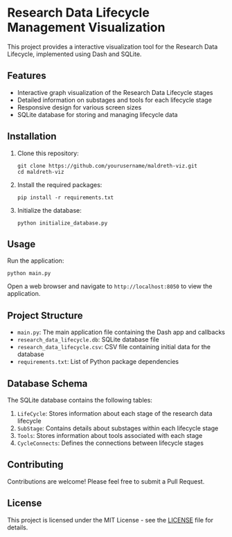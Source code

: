 # Research Data Lifecycle Management Visualization

This project provides a interactive visualization tool for the Research Data Lifecycle, implemented using Dash and SQLite.

## Features

- Interactive graph visualization of the Research Data Lifecycle stages
- Detailed information on substages and tools for each lifecycle stage
- Responsive design for various screen sizes
- SQLite database for storing and managing lifecycle data

## Installation

1. Clone this repository:
   ```
   git clone https://github.com/yourusername/maldreth-viz.git
   cd maldreth-viz
   ```

2. Install the required packages:
   ```
   pip install -r requirements.txt
   ```

3. Initialize the database:
   ```
   python initialize_database.py
   ```

## Usage

Run the application:

```
python main.py
```

Open a web browser and navigate to `http://localhost:8050` to view the application.

## Project Structure

- `main.py`: The main application file containing the Dash app and callbacks
- `research_data_lifecycle.db`: SQLite database file
- `research_data_lifecycle.csv`: CSV file containing initial data for the database
- `requirements.txt`: List of Python package dependencies

## Database Schema

The SQLite database contains the following tables:

1. `LifeCycle`: Stores information about each stage of the research data lifecycle
2. `SubStage`: Contains details about substages within each lifecycle stage
3. `Tools`: Stores information about tools associated with each stage
4. `CycleConnects`: Defines the connections between lifecycle stages

## Contributing

Contributions are welcome! Please feel free to submit a Pull Request.

## License

This project is licensed under the MIT License - see the [LICENSE](LICENSE) file for details.